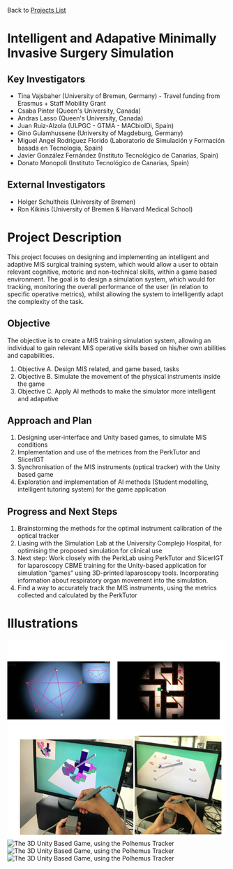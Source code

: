 Back to [Projects List](../../README.md#ProjectsList)

# Intelligent and Adapative Minimally Invasive Surgery Simulation 

## Key Investigators

- Tina Vajsbaher (University of Bremen, Germany) - Travel funding from Erasmus + Staff Mobility Grant
- Csaba Pinter (Queen's University, Canada)
- Andras Lasso (Queen's University, Canada)
- Juan Ruiz-Alzola (ULPGC - GTMA - MACbioIDi, Spain)
- Gino Gulamhussene (University of Magdeburg, Germany)
- Miguel Angel Rodriguez Florido (Laboratorio de Simulación y Formación basada en Tecnología, Spain)
- Javier González Fernández (Instituto Tecnológico de Canarias, Spain)
- Donato Monopoli (Instituto Tecnológico de Canarias, Spain)

## External Investigators
- Holger Schultheis (University of Bremen)
- Ron Kikinis (University of Bremen & Harvard Medical School)

# Project Description

This project focuses on designing and implementing an intelligent and adaptive MIS surgical training system, which would allow a user to obtain relevant cognitive, motoric and non-technical skills, within a game based environment. The goal is to design a simulation system, which would for tracking, monitoring the overall performance of the user (in relation to specific operative metrics), whilst allowing the system to intelligently adapt the complexity of the task.

## Objective

The objective is to create a MIS training simulation system, allowing an individual to gain relevant MIS operative skills based on his/her own abilities and capabilities.

1. Objective A. Design MIS related, and game based, tasks
1. Objective B. Simulate the movement of the physical instruments inside the game
1. Objective C. Apply AI methods to make the simulator more intelligent and adapative

## Approach and Plan

1. Designing user-interface and Unity based games, to simulate MIS conditions 
1. Implementation and use of the metrices from the PerkTutor and SlicerIGT 
1. Synchronisation of the MIS instruments (optical tracker) with the Unity based game
1. Exploration and implementation of AI methods (Student modelling, intelligent tutoring system) for the game application

## Progress and Next Steps

1. Brainstorming the methods for the optimal instrument calibration of the optical tracker
1. Liasing with the Simulation Lab at the University Complejo Hospital, for optimising the proposed simulation for clinical use
1. Next step: Work closely with the PerkLab using PerkTutor and SlicerIGT for laparoscopy CBME training for the Unity-based application for simulation “games” using 3D-printed laparoscopy tools. Incorporating information about respiratory organ movement into the simulation.
1. Find a way to accurately track the MIS instruments, using the metrics collected and calculated by the PerkTutor 

# Illustrations

![The 2D Unity Based Game](MIS1.jpn.png)
![The 3D Unity Based Game, using the Polhemus Tracker](MIS2.jpn.png)
![The 3D Unity Based Game, using the Polhemus Tracker](IMG_2713.JPG)
![The 3D Unity Based Game, using the Polhemus Tracker](IMG_2716.JPG)
![The 3D Unity Based Game, using the Polhemus Tracker](IMG_2760.JPG)


